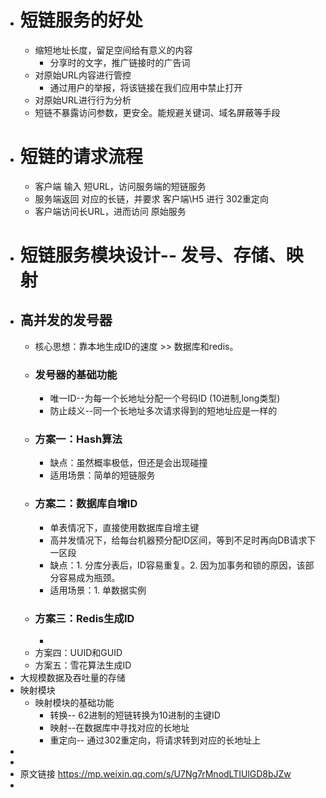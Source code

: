 - # 短链服务的好处
	- 缩短地址长度，留足空间给有意义的内容
		- 分享时的文字，推广链接时的广告词
	- 对原始URL内容进行管控
		- 通过用户的举报，将该链接在我们应用中禁止打开
	- 对原始URL进行行为分析
	- 短链不暴露访问参数，更安全。能规避关键词、域名屏蔽等手段
- # 短链的请求流程
	- 客户端 输入 短URL，访问服务端的短链服务
	- 服务端返回 对应的长链，并要求 客户端\\H5 进行 302重定向
	- 客户端访问长URL，进而访问 原始服务
- # 短链服务模块设计-- 发号、存储、映射
- ## 高并发的发号器
	- 核心思想：靠本地生成ID的速度 >> 数据库和redis。
	- ### 发号器的基础功能
		- 唯一ID--为每一个长地址分配一个号码ID (10进制,long类型)
		- 防止歧义--同一个长地址多次请求得到的短地址应是一样的
	- ### 方案一：Hash算法
		- 缺点：虽然概率极低，但还是会出现碰撞
		- 适用场景：简单的短链服务
	- ### 方案二：数据库自增ID
		- 单表情况下，直接使用数据库自增主键
		- 高并发情况下，给每台机器预分配ID区间，等到不足时再向DB请求下一区段
		- 缺点：1. 分库分表后，ID容易重复。2. 因为加事务和锁的原因，该部分容易成为瓶颈。
		- 适用场景：1. 单数据实例
	- ### 方案三：Redis生成ID
		-
	- 方案四：UUID和GUID
	- 方案五：雪花算法生成ID
- 大规模数据及吞吐量的存储
- 映射模块
	- 映射模块的基础功能
		- 转换-- 62进制的短链转换为10进制的主键ID
		- 映射--在数据库中寻找对应的长地址
		- 重定向-- 通过302重定向，将请求转到对应的长地址上
-
-
- 原文链接 https://mp.weixin.qq.com/s/U7Ng7rMnodLTIUlGD8bJZw
-